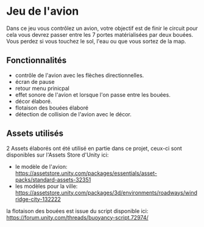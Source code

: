 # Jeu de l'avion

Dans ce jeu vous contrôlez un avion, votre objectif est de finir le circuit pour cela vous devrez passer entre les
7 portes matérialisées par deux bouées. Vous perdez si vous touchez le sol, l'eau ou que vous sortez de la map.

## Fonctionnalités
 * contrôle de l'avion avec les flèches directionnelles.
 * écran de pause
 * retour menu prinicpal
 * effet sonore de l'avion et lorsque l'on passe entre les bouées.
 * décor élaboré.
 * flotaison des bouées élaboré
 * détection de collision de l'avion avec le décor.

## Assets utilisés
2 Assets élaborés ont été utilisé en partie dans ce projet, ceux-ci sont disponibles sur l'Assets Store d'Unity ici:
 * le modèle de l'avion: https://assetstore.unity.com/packages/essentials/asset-packs/standard-assets-32351
 * les modèles pour la ville: https://assetstore.unity.com/packages/3d/environments/roadways/windridge-city-132222
 
la flotaison des bouées est issue du script disponible ici: https://forum.unity.com/threads/buoyancy-script.72974/
